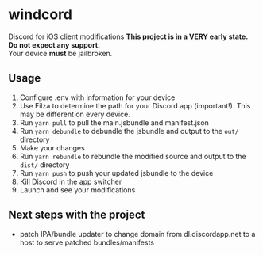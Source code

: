 # windcord
Discord for iOS client modifications
**This project is in a VERY early state. Do not expect any support.**  
Your device **must** be jailbroken.

## Usage
1. Configure .env with information for your device
2. Use Filza to determine the path for your Discord.app (important!). This may be different on every device.
3. Run `yarn pull` to pull the main.jsbundle and manifest.json
4. Run `yarn debundle` to debundle the jsbundle and output to the `out/` directory
5. Make your changes
6. Run `yarn rebundle` to rebundle the modified source and output to the `dist/` directory
7. Run `yarn push` to push your updated jsbundle to the device
8. Kill Discord in the app switcher
9. Launch and see your modifications

## Next steps with the project
* patch IPA/bundle updater to change domain from dl.discordapp.net to a host to serve patched bundles/manifests